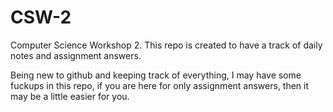 # CSW-2
Computer Science Workshop 2. This repo is created to have a track of daily notes and assignment answers.

Being new to github and keeping track of everything, I may have some fuckups in this repo, if you are here for only assignment answers, then it may be a little easier for you.
